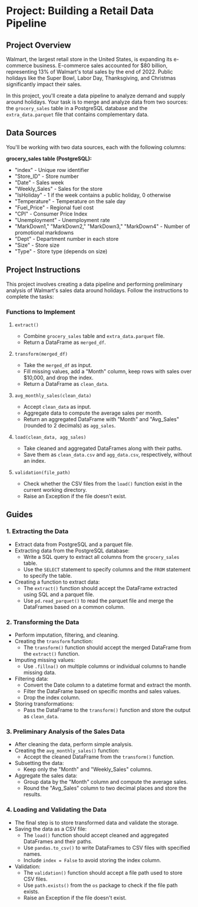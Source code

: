 # Project: Building a Retail Data Pipeline

## Project Overview

Walmart, the largest retail store in the United States, is expanding its e-commerce business. E-commerce sales accounted for $80 billion, representing 13% of Walmart's total sales by the end of 2022. Public holidays like the Super Bowl, Labor Day, Thanksgiving, and Christmas significantly impact their sales.

In this project, you'll create a data pipeline to analyze demand and supply around holidays. Your task is to merge and analyze data from two sources: the `grocery_sales` table in a PostgreSQL database and the `extra_data.parquet` file that contains complementary data.

## Data Sources

You'll be working with two data sources, each with the following columns:

**grocery_sales table (PostgreSQL):**
- "index" - Unique row identifier
- "Store_ID" - Store number
- "Date" - Sales week
- "Weekly_Sales" - Sales for the store
- "IsHoliday" - 1 if the week contains a public holiday, 0 otherwise
- "Temperature" - Temperature on the sale day
- "Fuel_Price" - Regional fuel cost
- "CPI" - Consumer Price Index
- "Unemployment" - Unemployment rate
- "MarkDown1," "MarkDown2," "MarkDown3," "MarkDown4" - Number of promotional markdowns
- "Dept" - Department number in each store
- "Size" - Store size
- "Type" - Store type (depends on size)


## Project Instructions

This project involves creating a data pipeline and performing preliminary analysis of Walmart's sales data around holidays. Follow the instructions to complete the tasks:


### Functions to Implement

1. `extract()`
   - Combine `grocery_sales` table and `extra_data.parquet` file.
   - Return a DataFrame as `merged_df`.

2. `transform(merged_df)`
   - Take the `merged_df` as input.
   - Fill missing values, add a "Month" column, keep rows with sales over $10,000, and drop the index.
   - Return a DataFrame as `clean_data`.

3. `avg_monthly_sales(clean_data)`
   - Accept `clean_data` as input.
   - Aggregate data to compute the average sales per month.
   - Return an aggregated DataFrame with "Month" and "Avg_Sales" (rounded to 2 decimals) as `agg_sales`.

4. `load(clean_data, agg_sales)`
   - Take cleaned and aggregated DataFrames along with their paths.
   - Save them as `clean_data.csv` and `agg_data.csv`, respectively, without an index.

5. `validation(file_path)`
   - Check whether the CSV files from the `load()` function exist in the current working directory.
   - Raise an Exception if the file doesn't exist.

## Guides

### 1. Extracting the Data
- Extract data from PostgreSQL and a parquet file.
- Extracting data from the PostgreSQL database:
   - Write a SQL query to extract all columns from the `grocery_sales` table.
   - Use the `SELECT` statement to specify columns and the `FROM` statement to specify the table.
- Creating a function to extract data:
   - The `extract()` function should accept the DataFrame extracted using SQL and a parquet file.
   - Use `pd.read_parquet()` to read the parquet file and merge the DataFrames based on a common column.

### 2. Transforming the Data
- Perform imputation, filtering, and cleaning.
- Creating the `transform` function:
   - The `transform()` function should accept the merged DataFrame from the `extract()` function.
- Imputing missing values:
   - Use `.fillna()` on multiple columns or individual columns to handle missing data.
- Filtering data:
   - Convert the Date column to a datetime format and extract the month.
   - Filter the DataFrame based on specific months and sales values.
   - Drop the index column.
- Storing transformations:
   - Pass the DataFrame to the `transform()` function and store the output as `clean_data`.

### 3. Preliminary Analysis of the Sales Data
- After cleaning the data, perform simple analysis.
- Creating the `avg_monthly_sales()` function:
   - Accept the cleaned DataFrame from the `transform()` function.
- Subsetting the data:
   - Keep only the "Month" and "Weekly_Sales" columns.
- Aggregate the sales data:
   - Group data by the "Month" column and compute the average sales.
   - Round the "Avg_Sales" column to two decimal places and store the results.

### 4. Loading and Validating the Data
- The final step is to store transformed data and validate the storage.
- Saving the data as a CSV file:
   - The `load()` function should accept cleaned and aggregated DataFrames and their paths.
   - Use `pandas.to_csv()` to write DataFrames to CSV files with specified names.
   - Include `index = False` to avoid storing the index column.
- Validation:
   - The `validation()` function should accept a file path used to store CSV files.
   - Use `path.exists()` from the `os` package to check if the file path exists.
   - Raise an Exception if the file doesn't exist.
